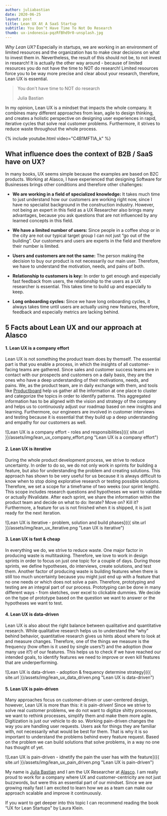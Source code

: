 ```yaml
---
author: juliabastian
date: 2020-06-25
layout: post
title: Lean UX At A SaaS Startup
subtitle: You Don’t Have Time To Not Do Research
thumb: ux-indonesia-pqzRfBhd9r0-unsplash.jpg
---
```

_Why Lean UX?_ Especially in startups, we are working in an environment of limited resources and the organization has to make clear decisions on what to invest them in. Nevertheless, the result of this should not be, to not invest in research! It is actually the other way around - because of limited resources you do not have the time to NOT do research! Limited resources force you to be way more precise and clear about your research, therefore, Lean UX is essential.

<blockquote class="twitter-tweet blockquote text-right" data-lang="en"><p lang="en" dir="ltr" class="mb-0">You don't have time to NOT do research</p>
    <footer class="blockquote-footer">Julia Bastian</footer>
</blockquote>

In my opinion, Lean UX is a mindset that impacts the whole company. It combines many different approaches from lean, agile to design thinking, and creates a holistic perspective on designing user experiences in rapid, iterative cycles that solve real customer problems. Furthermore, it strives to reduce waste throughout the whole process.

<p>
{% include youtube.html video="C4B1MFTlA_k" %}
</p>

## What influence does the context of B2B / SaaS have on UX?

In many books, UX seems simple because the examples are based on B2C products. Working at Alasco, I have experienced that designing Software for Businesses brings other conditions and therefore other challenges:

- **We are working in a field of specialized knowledge:** It takes much time to just understand how our customers are working right now, since I have no specialist background in the construction industry. However, not being an expert in this field as a UX Researcher also brings many advantages, because you ask questions that are not influenced by any learned concepts in this field.

- **We have a limited number of users:** Since people in a coffee shop or in the city are not our typical target group I can not just “go out of the building”. Our customers and users are experts in the field and therefore their number is limited.

- **Users and customers are not the same:** The person making the decision to buy our product is not necessarily our main user. Therefore, we have to understand the motivation, needs, and pains of both.

- **Relationship to customers is key:** In order to get enough and especially fast feedback from users, the relationship to the users as a UX researcher is essential. This takes time to build up and especially to keep.

- **Long onboarding cycles:** Since we have long onboarding cycles, it always takes time until users are actually using new features, therefore, feedback and especially metrics are lacking behind.

## 5 Facts about Lean UX and our approach at Alasco
<p></p>

#### 1. Lean UX is a company effort
Lean UX is not something the product team does by themself. The essential part is that you enable a process, in which the insights of all customer-facing teams are gathered. Since sales and customer success teams are in contact with our prospects and customers on a daily basis, they are the ones who have a deep understanding of their motivations, needs, and pains. We, as the product team, are in daily exchange with them, and tools like [Productboard](https://www.productboard.com/) help us gather all the information at one place to cluster and categorize the topics in order to identify patterns. This aggregated information has to be aligned with the vision and strategy of the company and helps us to continuously adjust our roadmap based on new insights and learning. Furthermore, our engineers are involved in customer interviews and testing because it is essential that they build up a deep understanding and empathy for our customers as well.

![Lean UX is a company effort - roles and responsibilities]({{ site.url }}/assets/img/lean_ux_company_effort.png "Lean UX is a company effort")

#### 2. Lean UX is iterative
During the whole product development process, we strive to reduce uncertainty. In order to do so, we do not only work in sprints for building a feature, but also for understanding the problem and creating solutions. This approach has shown to be very useful for us because it is always difficult to know when to stop doing explorative research or testing possible solutions. Therefore, we set a scope for a timeframe of two weeks (our sprint length). This scope includes research questions and hypotheses we want to validate or actually INvalidate. After each sprint, we share the information within the product team and decide on what to do: Iterate? Move on? Kill it? Furthermore, a feature for us is not finished when it is shipped, it is just ready for the next iteration.

![Lean UX is iterative - problem, solution and build phases]({{ site.url }}/assets/img/lean_ux_iterative.png "Lean UX is iterative")

#### 3. Lean UX is fast & cheap
In everything we do, we strive to reduce waste. One major factor in producing waste is multitasking. Therefore, we love to work in design sprints in order to focus on just one topic for a couple of days. During those sprints, we define hypotheses, do interviews, create solutions, and test them. Another factor of producing waste is building features when there is still too much uncertainty because you might just end up with a feature that no one needs or which does not solve a pain. Therefore, prototyping and testing are an integral part of our process. Prototyping can be done in many different ways - from sketches, over excel to clickable dummies. We decide on the type of prototype based on the question we want to answer or the hypotheses we want to test.

#### 4. Lean UX is data-driven
Lean UX is also about the right balance between qualitative and quantitative research. While qualitative research helps us to understand the “why” behind behavior, quantitative research gives us hints about where to look at and measure changes. Therefore, one of the things we measure is the frequency (how often is it used by single users?) and the adoption (how many use it?) of our features. This helps us to check if we have reached our intended goals, to identify features we need to improve or even kill features that are underperforming.

![Lean UX is data-driven - adoption & frequency determine strategy]({{ site.url }}/assets/img/lean_ux_data_driven.png "Lean UX is data-driven")

#### 5. Lean UX is pain-driven
Many approaches focus on customer-driven or user-centered design, however, Lean UX is more than this: it is pain-driven! Since we strive to solve real customer problems, we do not want to digitize shitty processes, we want to rethink processes, simplify them and make them more agile. Digitization is just our vehicle to do so. Working pain-driven changes the way you are handling user requests. Users ask for things they are familiar with, not necessarily what would be best for them. That is why it is so important to understand the problems behind every feature request. Based on the problem we can build solutions that solve problems, in a way no one has thought of yet.

![Lean UX is pain-driven - idnetify the pain the user has with the feature]({{ site.url }}/assets/img/lean_ux_pain_driven.png "Lean UX is pain-driven")


My name is [Julia Bastian](https://www.linkedin.com/in/julia-bastian/) and I am the UX Researcher at [Alasco](https://www.alasco.de). I am really proud to work for a company where UX and customer-centricity are not just buzzwords, but were this an essential part of our mindset. Since we are growing really fast I am excited to learn how we as a team can make our approach scalable and improve it continuously. 

If you want to get deeper into this topic I can recommend reading the book “UX for Lean Startups” by Laura Klein.
